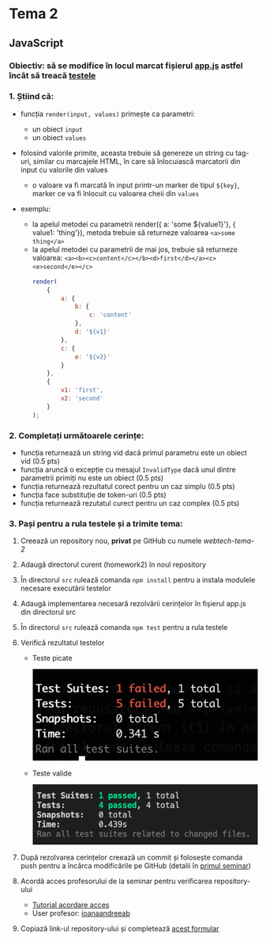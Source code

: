 # Tema 2

## JavaScript

### Obiectiv: să se modifice în locul marcat fișierul [app.js](./src/app.js) astfel încât să treacă [testele](./src/test/)

### 1. Știind că:
- funcția `render(input, values)` primește ca parametri:
    - un obiect `input`
    - un obiect `values`

- folosind valorile primite, aceasta trebuie să genereze un string cu tag-uri, similar cu marcajele HTML, în care să înlocuiască marcatorii din input cu valorile din values
    - o valoare va fi marcată în input printr-un marker de tipul `${key}`, marker ce va fi înlocuit cu valoarea cheii din `values`

- exemplu:
    - la apelul metodei cu parametrii render({ a: 'some ${value1}'}, { value1: 'thing'}), metoda trebuie să returneze valoarea ````<a>some thing</a>````
    - la apelul metodei cu parametrii de mai jos, trebuie să returneze valoarea: ````<a><b><c>content</c></b><d>first</d></a><c><e>second</e></c>````
        ```js
        render(
            {
                a: {
                    b: {
                        c: 'content'
                    },
                    d: '${v1}'
                },
                c: {
                    e: '${v2}'
                }
            }, 
            {
                v1: 'first',
                v2: 'second'
            }
        );
        ```

### 2. Completați următoarele cerințe:
- funcția returnează un string vid dacă primul parametru este un obiect vid (0.5 pts)
- funcția aruncă o excepție cu mesajul `InvalidType` dacă unul dintre parametrii primiți nu este un obiect (0.5 pts)
- funcția returnează rezultatul corect pentru un caz simplu (0.5 pts)
- funcția face substituție de token-uri (0.5 pts)
- funcția returnează rezutatul curect pentru un caz complex (0.5 pts)

### 3. Pași pentru a rula testele și a trimite tema:
1. Creează un repository nou, **privat** pe GitHub cu numele *webtech-tema-2*
2. Adaugă directorul curent (homework2) în noul repository
3. În directorul `src` rulează comanda `npm install` pentru a instala modulele necesare executării testelor
4. Adaugă implementarea necesară rezolvării cerințelor în fișierul app.js din directorul src
5. În directorul `src` rulează comanda `npm test` pentru a rula testele
6. Verifică rezultatul testelor
    - Teste picate

        ![Rulare teste](../homework1/assets/teste-bad.png)

    - Teste valide

        ![Rulare teste](../homework1/assets/teste-good.png)

7. După rezolvarea cerințelor creează un commit și folosește comanda push pentru a încărca modificările pe GitHub (detalii în [primul seminar](./../lab1/README.md))
8. Acordă acces profesorului de la seminar pentru verificarea repository-ului
    - [Tutorial acordare acces](https://docs.github.com/en/account-and-profile/setting-up-and-managing-your-personal-account-on-github/managing-access-to-your-personal-repositories/inviting-collaborators-to-a-personal-repository)
    - User profesor: [ioanaandreeab](https://github.com/ioanaandreeab)
9. Copiază link-ul repository-ului și completează [acest formular](https://forms.gle/SJYNEaPT1EhWaFGw5)
